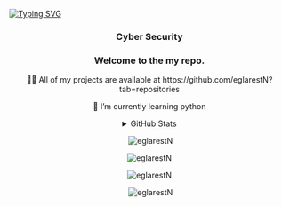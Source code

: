 [![Typing SVG](https://readme-typing-svg.herokuapp.com?center=true&vCenter=true&width=1000&lines=Hi%F0%9F%91%8B%2C+I'm+Emir+Yıldırım)](https://github.com/eglarestN)
<h3 align="center">Cyber Security</h3>
<h3 align="center">Welcome to the my repo.</h3>

<p align="center">👨‍💻 All of my projects are available at https://github.com/eglarestN?tab=repositories </p>
 <p align="center">🌱 I’m currently learning python</p>
 
  <details>
  <summary align="center">GitHub Stats</summary>

  <p align="center">&nbsp;<img src="https://github-profile-trophy.vercel.app/?username=eglarestN&row=2&column=4&no-frame=true&margin-w=7&margin-h=7" alt="eglarestN"</p>
 
 </details>
  
  <p align="center">&nbsp;<img src="https://github-readme-stats.vercel.app/api?username=eglarestN&show_icons=true&locale=en&hide_border=true&theme=tokyonight" alt="eglarestN" /></p>
 
 
  <p align="center"><img src="https://komarev.com/ghpvc/?username=eglarestN&label=Profile%20views&color=0e75b6&style=flat" alt="eglarestN" /></p>

  <p align="center"><img src="https://github-readme-stats.vercel.app/api/top-langs/?username=eglarestN&layout=compact&hide_border=true&theme=tokyonight" alt="eglarestN" /></p>

  <p align="center">&nbsp;<img src="https://github-readme-stats.vercel.app/api?username=eglarestN&show_icons=true&locale=en&hide_border=true&theme=tokyonight" alt="eglarestN" /></p>
